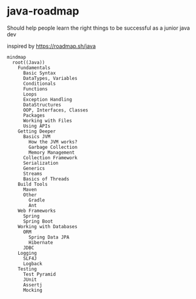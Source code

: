 # java-roadmap
Should help people learn the right things to be successful as a junior java dev

inspired by https://roadmap.sh/java

```mermaid
mindmap
  root((Java))
    Fundamentals
      Basic Syntax
      DataTypes, Variables
      Conditionals
      Functions
      Loops
      Exception Handling
      DataStructures
      OOP, Interfaces, Classes
      Packages
      Working with Files
      Using APIs
    Getting Deeper
      Basics JVM
        How the JVM works?
        Garbage Collection
        Memory Management
      Collection Framework
      Serialization
      Generics
      Streams
      Basics of Threads
    Build Tools
      Maven
      Other
        Gradle
        Ant
    Web Frameworks
      Spring
      Spring Boot
    Working with Databases
      ORM
        Spring Data JPA
        Hibernate
      JDBC
    Logging
      SLF4J
      Logback
    Testing
      Test Pyramid
      JUnit
      Assertj
      Mocking

```
